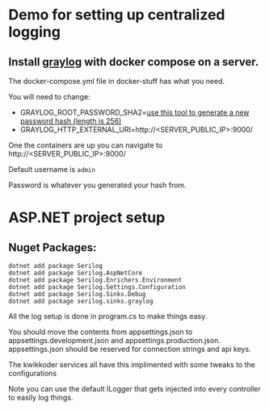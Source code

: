 # Demo for setting up centralized logging

## Install [graylog](https://docs.graylog.org/en/4.0/pages/installation/docker.html) with docker compose on a server.
The docker-compose.yml file in docker-stuff has what you need.

You will need to change:
- GRAYLOG_ROOT_PASSWORD_SHA2=[use this tool to generate a new password hash (length is 256)](https://www.browserling.com/tools/sha2-hash)
- GRAYLOG_HTTP_EXTERNAL_URI=http://<SERVER_PUBLIC_IP>:9000/

One the containers are up you can navigate to http://<SERVER_PUBLIC_IP>:9000/

Default username is `admin`

Password is whatever you generated your hash from.

# ASP.NET project setup

## Nuget Packages:
```
dotnet add package Serilog
dotnet add package Serilog.AspNetCore
dotnet add package Serilog.Enrichers.Environment
dotnet add package Serilog.Settings.Configuration
dotnet add package Serilog.Sinks.Debug
dotnet add package serilog.sinks.graylog
```
All the log setup is done in program.cs to make things easy.

You should move the contents from appsettings.json to appsettings.development.json and appsettings.production.json. appsettings.json should be reserved for connection strings and api keys. 

The kwikkoder services all have this implimented with some tweaks to the configurations

Note you can use the default ILogger that gets injected into every controller to easily log things.
